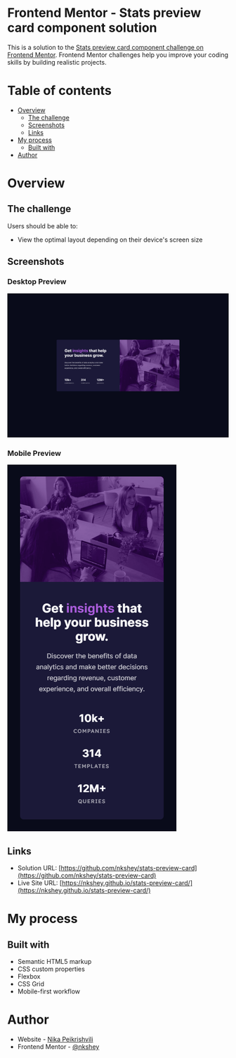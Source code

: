 # Frontend Mentor - Stats preview card component solution

This is a solution to the [Stats preview card component challenge on Frontend Mentor](https://www.frontendmentor.io/challenges/stats-preview-card-component-8JqbgoU62). Frontend Mentor challenges help you improve your coding skills by building realistic projects.

# Table of contents

-  [Overview](#overview)
   -  [The challenge](#the-challenge)
   -  [Screenshots](#screenshots)
   -  [Links](#links)
-  [My process](#my-process)
   -  [Built with](#built-with)
-  [Author](#author)

# Overview

## The challenge

Users should be able to:

-  View the optimal layout depending on their device's screen size

## Screenshots

### Desktop Preview

![](/design/screenshot-desktop.png)

### Mobile Preview

![](/design/screenshot-mobile.png)

## Links

-  Solution URL: [https://github.com/nkshey/stats-preview-card](https://github.com/nkshey/stats-preview-card)
-  Live Site URL: [https://nkshey.github.io/stats-preview-card/](https://nkshey.github.io/stats-preview-card/)

# My process

## Built with

-  Semantic HTML5 markup
-  CSS custom properties
-  Flexbox
-  CSS Grid
-  Mobile-first workflow

# Author

-  Website - [Nika Peikrishvili](https://www.linkedin.com/in/nikapeikrishvili/)
-  Frontend Mentor - [@nkshey](https://www.frontendmentor.io/profile/nkshey)
